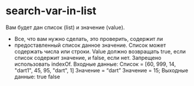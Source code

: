 # search-var-in-list

Вам будет дан список (list) и значение (value). 
 * Все, что вам нужно сделать, это проверить, содержит ли 
 * предоставленный список данное значение.
Список может содержать числа или строки. 
Value должно возвращать true, если список содержит значение, и false, если нет. 
Запрещено использовать indexOf.
Входные данные:
Список = [60, 999, 14, "dart1", 45, 95, "dart", 1]
Значение = “dart”
Значение = 15;
Выходные данные:
true
false

